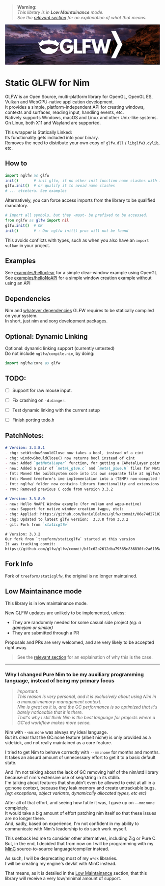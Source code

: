 > **Warning**:  
> _This library is in **Low Maintainance** mode._  
> _See the [relevant section](#low-maintainance-mode) for an explanation of what that means._  

![nglfw](./res/gh_banner.png)
# Static GLFW for Nim
GLFW is an Open Source, multi-platform library for OpenGL, OpenGL ES, Vulkan and WebGPU-native application development.  
It provides a simple, platform-independent API for creating windows, contexts and surfaces, reading input, handling events, etc.  
Natively supports Windows, macOS and Linux and other Unix-like systems. On Linux, both X11 and Wayland are supported.

This wrapper is Statically Linked:  
Its functionality gets included into your binary.  
Removes the need to distribute your own copy of `glfw.dll` / `libglfw3.dylib`, etc.  

## How to
```nim
import nglfw as glfw
init()       # init glfw, if no other init function name clashes with it
glfw.init()  # or qualify it to avoid name clashes
# ... etcetera. See examples
```
Alternatively, you can force access imports from the library to be qualified mandatory.  
```nim
# Import all symbols, but they -must- be prefixed to be accessed.
from nglfw as glfw import nil
glfw.init()  # OK
init()       # : Our nglfw init() proc will not be found
```
This avoids conflicts with types, such as when you also have an `import vulkan` in your project.  

## Examples
See [examples/helloclear](./examples/helloclear_OpenGL.nim) for a simple clear-window example using OpenGL  
See [examples/helloNoAPI](./examples/hellowindow_NoAPI.nim) for a simple window creation example without using an API  

## Dependencies
Nim and [whatever dependencies](https://www.glfw.org/docs/latest/compile_guide.html) GLFW requires to be statically compiled on your system.  
In short, just nim and xorg development packages.  

## Optional: Dynamic Linking
Optional: dynamic linking support  (currently untested)  
Do not include `nglfw/compile.nim`, by doing:  
```nim
import nglfw/core as glfw
```


## TODO:
- [ ] Support for raw mouse input.
- [ ] Fix crashing on `-d:danger`.
- [ ] Test dynamic linking with the current setup
- [ ] Finish porting todo.h


## PatchNotes:
```md
# Version: 3.3.8.1
- chg: setWindowShouldClose now takes a bool, instead of a cint
- chg: windowShouldClose() now returns bool instead of cint
- new: Added `getMetalLayer` function, for getting a CAMetalLayer pointer on mac (used for `wgpu`)
- new: Added a pair of `metal_glue.c` and `metal_glue.h` files for Metal related extensions.
- fmt: Moved the buildsystem code into its own separate file at nglfw/compile.nim
- fmt: Moved treeform's ime implementation into a (TEMP) non-compiled file at nglfw/ime.c
- fmt: nglfw/ folder now contains library functionality and extensions
- rmv: Removed previous C code from version 3.3.2
```
```md
# Version: 3.3.8.0
- new: Hello NoAPI Window example (for vulkan and wgpu-native)
- new: Support for native window creation (wgpu, etc):
- chg: Applied: https://github.com/DanielBelmes/glfw/commit/06e74d271021365ca3582adbfabef74138fb43e1
- chg: Updated to latest glfw version:  3.3.8 from 3.3.2  
- git: Fork from `staticglfw`
```
```
# Version: 3.3.2
Our fork from `treeform/staticglfw` started at this version  
It was tracking commit:
https://github.com/glfw/glfw/commit/bf1c62b2612dba79365e836830fe2a6105adbe78
```

## Fork Info
Fork of `treeform/staticglfw`, the original is no longer maintained.


## Low Maintainance mode
This library is in low maintainance mode.  

New GLFW updates are unlikely to be implemented, unless:
- They are randomnly needed for some casual side project _(eg: a gamejam or similar)_  
- They are submitted through a PR  

Proposals and PRs are very welcomed, and are very likely to be accepted right away.  

> See the [relevant section](#why-i-changed-pure-nim-to-be-my-auxiliary-programming-language-instead-of-being-my-primary-focus) for an explaination of why this is the case.

---

### Why I changed Pure Nim to be my auxiliary programming language, instead of being my primary focus
> _Important:_  
> _This reason is very personal, and it is exclusively about using Nim in a manual-memory-management context._  
> _Nim is great as it is, and the GC performance is so optimized that it's barely noticeable that it is there._  
> _That's why I still think Nim is the best language for projects where a GC'ed workflow makes more sense._  

Nim with `--mm:none` was always my ideal language.  
But its clear that the GC:none feature (albeit niche) is only provided as a sidekick, and not really maintained as a core feature.  

I tried to get Nim to behave correctly with `--mm:none` for months and months.  
It takes an absurd amount of unnecessary effort to get it to a basic default state.  

And I'm not talking about the lack of GC removing half of the nim/std library because of nim's extensive use of seq/string in its stdlib.  
I'm talking about features that shouldn't even be allowed to exist at all in a gc:none context, because they leak memory and create untrackable bugs.  
_(eg: exceptions, object variants, dynamically allocated types, etc etc)_  

After all of that effort, and seeing how futile it was, I gave up on `--mm:none` completely.  
It would take a big amount of effort patching nim itself so that these issues are no longer there.  
And, sadly, based on experience, I'm not confident in my ability to communicate with Nim's leadership to do such work myself.  

This setback led me to consider other alternatives, including Zig or Pure C.  
But, in the end, I decided that from now on I will be programming with my [MinC](https://github.com/heysokam/minc) source-to-source language/compiler instead.  

As such, I will be deprecating most of my `n*dk` libraries.  
I will be creating my engine's devkit with MinC instead.  

That means, as it is detailed in the [Low Maintainance](#low-maintainance-mode) section, that this library will receive a very low/minimal amount of support.

